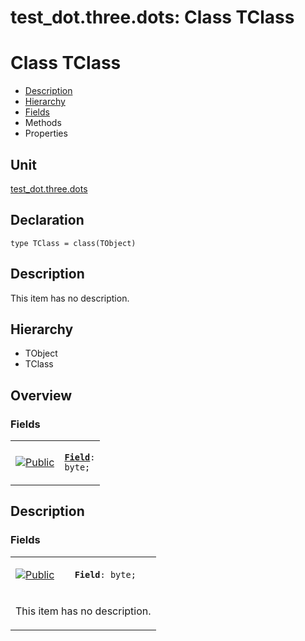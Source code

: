 # test\_dot.three.dots: Class TClass


# Class TClass
<span id="TClass"/>

- [Description](#PasDoc-Description)
- [Hierarchy](#PasDoc-Hierarchy)
- [Fields](#PasDoc-Fields)
- Methods
- Properties

<span id="PasDoc-Description"/>

## Unit


[test\_dot.three.dots](test_dot.three.dots.md)


## Declaration


```type TClass = class(TObject)```


## Description
This item has no description.



## Hierarchy


<span id="PasDoc-Hierarchy"/>

- TObject
- TClass



## Overview

### Fields
<span id="PasDoc-Fields"/>


<table>
<tr>

<td>

<a href="legend.md"><img src="public.gif" alt="Public" title="Public"></img></a>
</td>

<td>

<code><strong><a href="test_dot.three.dots.TClass.md#Field">Field</a></strong>: byte;</code>
</td>
</tr>
</table>


## Description

### Fields

<table>
<tr>

<td>

<a href="legend.md"><img src="public.gif" alt="Public" title="Public"></img></a>
</td>

<td>

<span id="Field"/><code><strong>Field</strong>: byte;</code>
</td>
</tr>
<tr><td colspan="2">

This item has no description.



</td></tr>
</table>


